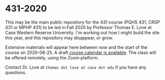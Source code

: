 # 431-2020

This may be the main public repository for the 431 course (PQHS 431, CRSP 431 or MPHP 431) to be led in Fall 2020 by Professor Thomas E. Love at Case Western Reserve University. I'm working out how I might build the site this year, and this repository may disappear, or grow.

Extensive materials will appear here between now and the start of the course on 2020-08-25. A draft [course calendar is available](https://github.com/THOMASELOVE/431-2020/blob/master/calendar.md). The class will be offered remotely, using the Zoom platform. 

Contact Dr. Love at `thomas dot love at case dot edu` if you have any questions.
